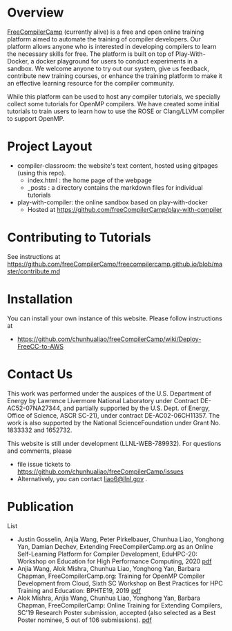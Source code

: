 # Overview
[FreeCompilerCamp](http://freecompilercamp.org) (currently alive) is a free and open online training platform aimed to automate the training of compiler developers. Our platform allows anyone who is interested in developing compilers to learn the necessary skills for free. The platform is built on top of Play-With-Docker, a docker playground for users to conduct experiments in a sandbox. We welcome anyone to try out our system, give us feedback, contribute new training courses, or enhance the training platform to make it an effective learning resource for the compiler community.

While this platform can be used to host any compiler tutorials, we specially collect some tutorials for OpenMP compilers. We have created some initial tutorials to train users to learn how to use the ROSE or Clang/LLVM compiler to support OpenMP.

# Project Layout
* compiler-classroom: the website's text content, hosted using gitpages (using this repo).
  * index.html  : the home page of the webpage
  * _posts  : a directory contains the markdown files for individual tutorials
* play-with-compiler: the online sandbox based on play-with-docker
  * Hosted at https://github.com/freeCompilerCamp/play-with-compiler

# Contributing to Tutorials

See instructions at https://github.com/freeCompilerCamp/freecompilercamp.github.io/blob/master/contribute.md

# Installation
You can install your own instance of this website. Please follow instructions at
* https://github.com/chunhualiao/freeCompilerCamp/wiki/Deploy-FreeCC-to-AWS

# Contact Us
This work was performed under the auspices of the U.S. Department of Energy by Lawrence Livermore National Laboratory under Contract DE-AC52-07NA27344, and partially supported by the U.S. Dept. of Energy, Office of Science, ASCR SC-21), under contract DE-AC02-06CH11357. The work is also supported by the National ScienceFoundation under Grant No. 1833332 and 1652732.

This website is still under development (LLNL-WEB-789932). For questions and comments, please
* file issue tickets to https://github.com/chunhualiao/freeCompilerCamp/issues  
* Alternatively, you can contact liao6@llnl.gov .

# Publication
List
* Justin Gosselin, Anjia Wang, Peter Pirkelbauer, Chunhua Liao, Yonghong Yan, Damian Dechev, Extending FreeCompilerCamp.org as an Online Self-Learning Platform for Compiler Development, EduHPC-20: Workshop on Education for High Performance Computing, 2020 [pdf](https://github.com/freeCompilerCamp/freecompilercamp.github.io/raw/master/FreeCompilerCamp_Paper_EduHPC20.pdf)
* Anjia Wang, Alok Mishra, Chunhua Liao, Yonghong Yan, Barbara Chapman, FreeCompilerCamp.org: Training for OpenMP Compiler Development from Cloud, Sixth SC Workshop on Best Practices for HPC Training and Education: BPHTE19, 2019 [pdf](https://github.com/freeCompilerCamp/freecompilercamp.github.io/raw/master/FreeCompilerCamp_paper_BPHTE19.pdf)
* Alok Mishra, Anjia Wang, Chunhua Liao, Yonghong Yan, Barbara Chapman, FreeCompilerCamp: Online Training for Extending Compilers, SC'19 Research Poster submission, accepted (also selected as a Best Poster nominee, 5 out of 106 submissions). [pdf](https://github.com/freeCompilerCamp/freecompilercamp.github.io/raw/master/FreeCompilerCamp_Poster_SC19.pdf)
